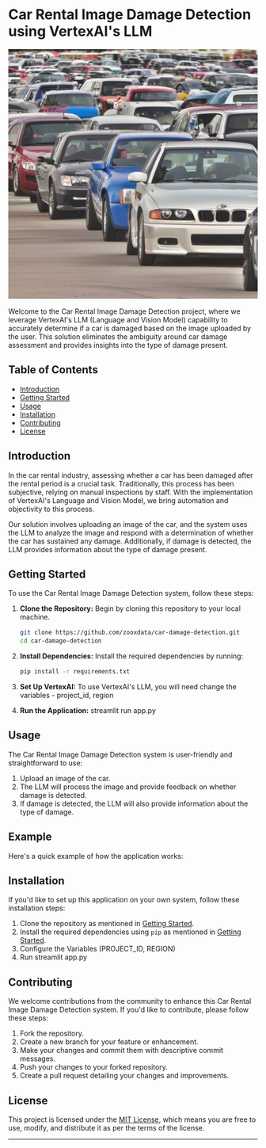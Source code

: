 # Car Rental Image Damage Detection using VertexAI's LLM

![Car Image](car.png)

Welcome to the Car Rental Image Damage Detection project, where we leverage VertexAI's LLM (Language and Vision Model) capability to accurately determine if a car is damaged based on the image uploaded by the user. This solution eliminates the ambiguity around car damage assessment and provides insights into the type of damage present.

## Table of Contents
- [Introduction](#introduction)
- [Getting Started](#getting-started)
- [Usage](#usage)
- [Installation](#installation)
- [Contributing](#contributing)
- [License](#license)

## Introduction
In the car rental industry, assessing whether a car has been damaged after the rental period is a crucial task. Traditionally, this process has been subjective, relying on manual inspections by staff. With the implementation of VertexAI's Language and Vision Model, we bring automation and objectivity to this process.

Our solution involves uploading an image of the car, and the system uses the LLM to analyze the image and respond with a determination of whether the car has sustained any damage. Additionally, if damage is detected, the LLM provides information about the type of damage present.

## Getting Started
To use the Car Rental Image Damage Detection system, follow these steps:

1. **Clone the Repository:** Begin by cloning this repository to your local machine.

    ```bash
    git clone https://github.com/zooxdata/car-damage-detection.git
    cd car-damage-detection
    ```

2. **Install Dependencies:** Install the required dependencies by running:

    ```bash
    pip install -r requirements.txt
    ```

3. **Set Up VertexAI:** To use VertexAI's LLM, you will need change the variables - project_id, region

4. **Run the Application:** streamlit run app.py

## Usage
The Car Rental Image Damage Detection system is user-friendly and straightforward to use:

1. Upload an image of the car.
2. The LLM will process the image and provide feedback on whether damage is detected.
3. If damage is detected, the LLM will also provide information about the type of damage.

## Example
Here's a quick example of how the application works:

## Installation
If you'd like to set up this application on your own system, follow these installation steps:

1. Clone the repository as mentioned in [Getting Started](#getting-started).
2. Install the required dependencies using `pip` as mentioned in [Getting Started](#getting-started).
3. Configure the Variables (PROJECT_ID, REGION)
4. Run streamlit app.py

## Contributing
We welcome contributions from the community to enhance this Car Rental Image Damage Detection system. If you'd like to contribute, please follow these steps:

1. Fork the repository.
2. Create a new branch for your feature or enhancement.
3. Make your changes and commit them with descriptive commit messages.
4. Push your changes to your forked repository.
5. Create a pull request detailing your changes and improvements.

## License
This project is licensed under the [MIT License](LICENSE), which means you are free to use, modify, and distribute it as per the terms of the license.

---